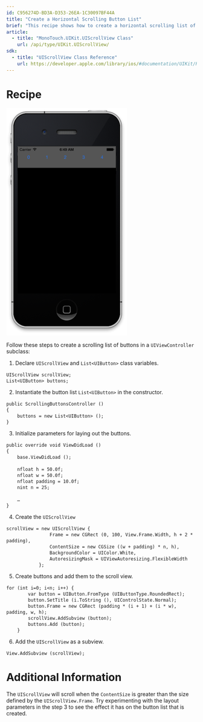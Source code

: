 ```yaml
---
id: C956274D-BD3A-D353-26EA-1C30097BF44A
title: "Create a Horizontal Scrolling Button List"
brief: "This recipe shows how to create a horizontal scrolling list of buttons."
article:
  - title: "MonoTouch.UIKit.UIScrollView Class" 
    url: /api/type/UIKit.UIScrollView/
sdk:
  - title: "UIScrollView Class Reference" 
    url: https://developer.apple.com/library/ios/#documentation/UIKit/Reference/UIScrollView_Class/Reference/UIScrollView.html
---
```



# Recipe

 [ ![](Images/scrollingbuttons.png)](Images/scrollingbuttons.png)

 Follow these steps to create a scrolling list of buttons in a
`UIViewController` subclass:

1.  Declare `UIScrollView` and `List<UIButton>` class variables.


```
UIScrollView scrollView;
List<UIButton> buttons;
```

<ol start="2">
  <li>Instantiate the button list <code>List&lt;UIButton&gt;</code> in the constructor.</li>
</ol>

```
public ScrollingButtonsController ()
{
	buttons = new List<UIButton> ();
}
```

<ol start="3">
  <li>Initialize parameters for laying out the buttons.</li>
</ol>

```
public override void ViewDidLoad ()
{
	base.ViewDidLoad ();
    
	nfloat h = 50.0f;
	nfloat w = 50.0f;
	nfloat padding = 10.0f;
	nint n = 25;
	
	…
}
```

<ol start="4">
  <li>Create the <code>UIScrollView</code></li>
</ol>

```
scrollView = new UIScrollView {
                Frame = new CGRect (0, 100, View.Frame.Width, h + 2 * padding),
                ContentSize = new CGSize ((w + padding) * n, h),
                BackgroundColor = UIColor.White,
                AutoresizingMask = UIViewAutoresizing.FlexibleWidth
            };
```

<ol start="5">
  <li>Create buttons and add them to the scroll view.</li>
</ol>

```
for (int i=0; i<n; i++) {
		var button = UIButton.FromType (UIButtonType.RoundedRect);
		button.SetTitle (i.ToString (), UIControlState.Normal);
		button.Frame = new CGRect (padding * (i + 1) + (i * w), padding, w, h);
		scrollView.AddSubview (button);
		buttons.Add (button);
	}
```

<ol start="6">
  <li>Add the <code>UIScrollView</code> as a subview.</li>
</ol>

```
View.AddSubview (scrollView);
```

 <a name="Additional_Information" class="injected"></a>


# Additional Information

The `UIScrollView` will scroll when the `ContentSize` is greater than the size
defined by the `UIScrollView.Frame`. Try experimenting with the layout parameters
in the step 3 to see the effect it has on the button list that is created.

